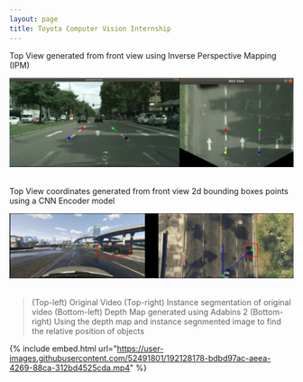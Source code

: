 ```yaml
---
layout: page
title: Toyota Computer Vision Internship
---
```


Top View generated from front view using Inverse Perspective Mapping (IPM)

![IPM_photo](/assets/IPM_comb_2.jpg) <br /> <br />

Top View coordinates generated from front view 2d bounding boxes points using a CNN Encoder model

![mapping_photo](/assets/top_map_2.png) <br /> <br />

> (Top-left) Original Video 
> (Top-right) Instance segmentation of original video
> (Bottom-left) Depth Map generated using Adabins 2
> (Bottom-right) Using the depth map and instance segnmented image to find the relative position of objects

{% include embed.html url="https://user-images.githubusercontent.com/52491801/192128178-bdbd97ac-aeea-4269-88ca-312bd4525cda.mp4" %}



